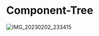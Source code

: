 # Component-Tree
![IMG_20230202_233415](https://user-images.githubusercontent.com/112754520/216410006-dae552ca-164b-420f-a79a-7b63b9cf5589.jpg)
